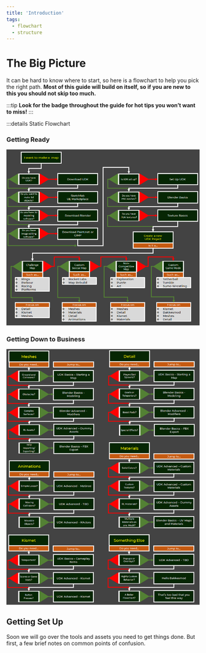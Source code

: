 ```yaml
---
title: 'Introduction'
tags:
  - flowchart
  - structure
---
```


# The Big Picture

It can be hard to know where to start, so here is a flowchart to help you pick the right path. **Most of this guide will build on itself, so if you are new to this you should not skip too much.**

:::tip
**Look for the <Badge text="important" type="tip"/> badge throughout the guide for hot tips you won’t want to miss!**
:::

<FlowChartComponent/>

:::details Static Flowchart

### Getting Ready <Badge text="important" type="tip"/>

![alt text](../.vuepress/public/images/image66.png "This will have clickable links someday")

### Getting Down to Business <Badge text="important" type="tip"/>

![alt text](../.vuepress/public/images/image73.png "This will also have clickable links someday")

## Getting Set Up <Badge text="important" type="tip"/>

Soon we will go over the tools and assets you need to get things done. But first, a few brief notes on common points of confusion.